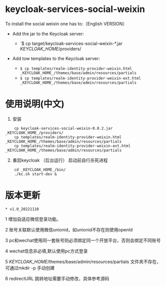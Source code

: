 # keycloak-services-social-weixin

To install the social weixin one has to:（English VERSION）

* Add the jar to the Keycloak server:
  * `$ cp target/keycloak-services-social-weixin-*.jar _KEYCLOAK_HOME_/providers/

* Add tow templates to the Keycloak server:
  * `$ cp templates/realm-identity-provider-weixin.html _KEYCLOAK_HOME_/themes/base/admin/resources/partials`
  * `$ cp templates/realm-identity-provider-weixin-ext.html _KEYCLOAK_HOME_/themes/base/admin/resources/partials`


# 使用说明(中文)
1. 安装
```
    cp keycloak-services-social-weixin-0.0.2.jar  _KEYCLOAK_HOME_/providers/
    cp templates/realm-identity-provider-weixin.html _KEYCLOAK_HOME_/themes/base/admin/resources/partials
    cp templates/realm-identity-provider-weixin-ext.html _KEYCLOAK_HOME_/themes/base/admin/resources/partials
``` 

2. 重启keycloak （后台运行）
启动前自行杀死进程
```
    cd _KEYCLOAK_HOME_/bin/
    ./kc.sh start-dev &
```


# 版本更新
    * v1.0_20221110  

1 增加自适应微信登录功能。

2 账号关联默认使用微信unionid，如unionid不存在则使用openId

3 pc和wechat使用同一套账号则必须绑定同一个开放平台，否则会绑定不同账号

4 wechat信息非必填,默认使用pc方式登录

5 _KEYCLOAK_HOME_/themes/base/admin/resources/partials 文件夹不存在，可通过mkdir -p 手动创建

6 redirectURL 跳转地址需要手动修改，具体参考源码



